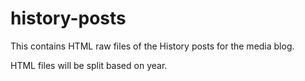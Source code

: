 # history-posts


This contains HTML raw files of the History posts for the media blog.

HTML files will be split based on year.
